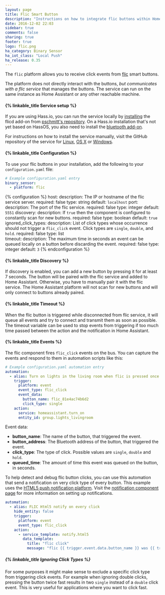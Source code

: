 ```yaml
---
layout: page
title: Flic Smart Button
description: "Instructions on how to integrate flic buttons within Home Assistant."
date: 2016-12-02 22:03
sidebar: true
comments: false
sharing: true
footer: true
logo: flic.png
ha_category: Binary Sensor
ha_iot_class: "Local Push"
ha_release: 0.35
---
```


The `flic` platform allows you to receive click events from [flic](https://flic.io) smart buttons.

The platform does not directly interact with the buttons, *but communicates with a flic service* that manages the buttons. The service can run on the same instance as Home Assistant or any other reachable machine. 

#### {% linkable_title Service setup %}

If you are using Hass.io, you can run the service locally by [installing](https://www.home-assistant.io/hassio/installing_third_party_addons/) the flicd add-on from [pschmitt's repository](https://github.com/pschmitt/hassio-addons). On a Hass.io installation that's not yet based on HassOS, you also need to install the [bluetooth add-on](/addons/bluetooth_bcm43xx/).

For instructions on how to install the service manually, visit the GitHub repository of the service for [Linux](https://github.com/50ButtonsEach/fliclib-linux-hci), [OS X](https://github.com/50ButtonsEach/flic-service-osx) or [Windows](https://github.com/50ButtonsEach/fliclib-windows).

#### {% linkable_title Configuration %}

To use your flic buttons in your installation, add the following to your `configuration.yaml` file:

```yaml
# Example configuration.yaml entry
binary_sensor:
  - platform: flic
```

{% configuration %}
host:
  description: The IP or hostname of the flic service server.
  required: false
  type: string
  default: `localhost`
port:
  description: The port of the flic service.
  required: false
  type: integer
  default: `5551`
discovery:
  description: If `true` then the component is configured to constantly scan for new buttons.
  required: false
  type: boolean
  default: `true`
ignored_click_types:
  description: List of click types whose occurrence should not trigger a `flic_click` event. Click types are `single`, `double`, and `hold`.
  required: false
  type: list  
timeout:
  description: The maximum time in seconds an event can be queued locally on a button before discarding the event.
  required: false
  type: integer
  default: `3`
{% endconfiguration %}

#### {% linkable_title Discovery %}

If discovery is enabled, you can add a new button by pressing it for at least 7 seconds. The button will be paired with the flic service and added to Home Assistant. Otherwise, you have to manually pair it with the flic service. The Home Assistant platform will not scan for new buttons and will only connect to buttons already paired.

#### {% linkable_title Timeout %}
 When the flic button is triggered while disconnected from flic service, it will queue all events and try to connect and transmit them as soon as possible. The timeout variable can be used to stop events from triggering if too much time passed between the action and the notification in Home Assistant.

#### {% linkable_title Events %}

The flic component fires `flic_click` events on the bus. You can capture the events and respond to them in automation scripts like this:

```yaml
# Example configuration.yaml automation entry
automation:
  - alias: Turn on lights in the living room when flic is pressed once
    trigger:
      platform: event
      event_type: flic_click
      event_data:
        button_name: flic_81e4ac74b6d2
        click_type: single
    action:
      service: homeassistant.turn_on
      entity_id: group.lights_livingroom
```

Event data:

- **button_name**: The name of the button, that triggered the event.
- **button_address**: The Bluetooth address of the button, that triggered the event.
- **click_type**: The type of click. Possible values are `single`, `double` and `hold`.
- **queued_time**: The amount of time this event was queued on the button, in seconds.

To help detect and debug flic button clicks, you can use this automation that send a notification on very click type of every button. This example uses the [HTML5 push notification platform](/components/notify.html5/). Visit the [notification component page](/components/notify/) for more information on setting up notifications.

```yaml
automation:
  - alias: FLIC Html5 notify on every click
    hide_entity: false
    trigger:
      platform: event
      event_type: flic_click
    action:
      - service_template: notify.html5
        data_template: 
          title: "flic click"
          message: "flic {{ trigger.event.data.button_name }} was {{ trigger.event.data.click_type }} clicked"
```

##### {% linkable_title Ignoring Click Types %}

For some purposes it might make sense to exclude a specific click type from triggering click events. For example when ignoring double clicks, pressing the button twice fast results in two `single` instead of a `double` click event. This is very useful for applications where you want to click fast.
